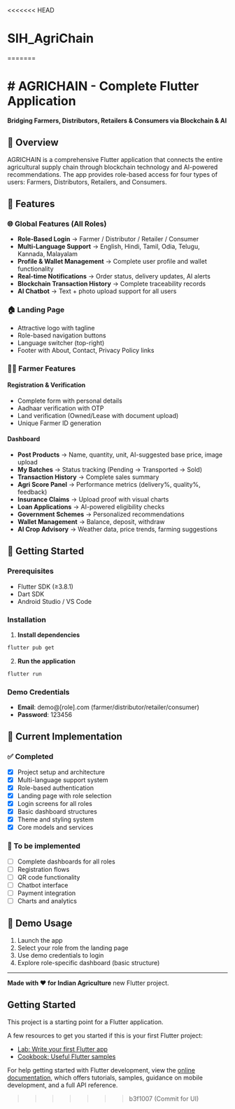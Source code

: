 <<<<<<< HEAD
# SIH_AgriChain
=======
# # AGRICHAIN - Complete Flutter Application

**Bridging Farmers, Distributors, Retailers & Consumers via Blockchain & AI**

## 🌟 Overview

AGRICHAIN is a comprehensive Flutter application that connects the entire agricultural supply chain through blockchain technology and AI-powered recommendations. The app provides role-based access for four types of users: Farmers, Distributors, Retailers, and Consumers.

## 🚀 Features

### 🌐 Global Features (All Roles)
- **Role-Based Login** → Farmer / Distributor / Retailer / Consumer
- **Multi-Language Support** → English, Hindi, Tamil, Odia, Telugu, Kannada, Malayalam
- **Profile & Wallet Management** → Complete user profile and wallet functionality
- **Real-time Notifications** → Order status, delivery updates, AI alerts
- **Blockchain Transaction History** → Complete traceability records
- **AI Chatbot** → Text + photo upload support for all users

### 🏠 Landing Page
- Attractive logo with tagline
- Role-based navigation buttons
- Language switcher (top-right)
- Footer with About, Contact, Privacy Policy links

### 👨‍🌾 Farmer Features
#### Registration & Verification
- Complete form with personal details
- Aadhaar verification with OTP
- Land verification (Owned/Lease with document upload)
- Unique Farmer ID generation

#### Dashboard
- **Post Products** → Name, quantity, unit, AI-suggested base price, image upload
- **My Batches** → Status tracking (Pending → Transported → Sold)
- **Transaction History** → Complete sales summary
- **Agri Score Panel** → Performance metrics (delivery%, quality%, feedback)
- **Insurance Claims** → Upload proof with visual charts
- **Loan Applications** → AI-powered eligibility checks
- **Government Schemes** → Personalized recommendations
- **Wallet Management** → Balance, deposit, withdraw
- **AI Crop Advisory** → Weather data, price trends, farming suggestions

## 🚦 Getting Started

### Prerequisites
- Flutter SDK (≥3.8.1)
- Dart SDK
- Android Studio / VS Code

### Installation

1. **Install dependencies**
```bash
flutter pub get
```

2. **Run the application**
```bash
flutter run
```

### Demo Credentials
- **Email**: demo@[role].com (farmer/distributor/retailer/consumer)
- **Password**: 123456

## 📱 Current Implementation

### ✅ Completed
- [x] Project setup and architecture
- [x] Multi-language support system
- [x] Role-based authentication
- [x] Landing page with role selection
- [x] Login screens for all roles
- [x] Basic dashboard structures
- [x] Theme and styling system
- [x] Core models and services

### 🚧 To be implemented
- [ ] Complete dashboards for all roles
- [ ] Registration flows
- [ ] QR code functionality
- [ ] Chatbot interface
- [ ] Payment integration
- [ ] Charts and analytics

## 🎯 Demo Usage

1. Launch the app
2. Select your role from the landing page
3. Use demo credentials to login
4. Explore role-specific dashboard (basic structure)

---

**Made with ❤️ for Indian Agriculture** new Flutter project.

## Getting Started

This project is a starting point for a Flutter application.

A few resources to get you started if this is your first Flutter project:

- [Lab: Write your first Flutter app](https://docs.flutter.dev/get-started/codelab)
- [Cookbook: Useful Flutter samples](https://docs.flutter.dev/cookbook)

For help getting started with Flutter development, view the
[online documentation](https://docs.flutter.dev/), which offers tutorials,
samples, guidance on mobile development, and a full API reference.
>>>>>>> b3f1007 (Commit for UI)

